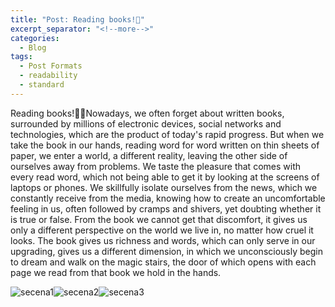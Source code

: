 ```yaml
---
title: "Post: Reading books!📖"
excerpt_separator: "<!--more-->"
categories:
  - Blog
tags:
  - Post Formats
  - readability
  - standard
---
```


Reading books!📖📕Nowadays, we often forget about written books, surrounded by millions of electronic devices, social networks and technologies, which are the product of today's rapid progress. But when we take the book in our hands, reading word for word written on thin sheets of paper, we enter a world, a different reality, leaving the other side of ourselves away from problems. We taste the pleasure that comes with every read word, which not being able to get it by looking at the screens of laptops or phones. We skillfully isolate ourselves from the news, which we constantly receive from the media, knowing how to create an uncomfortable feeling in us, often followed by cramps and shivers, yet doubting whether it is true or false. From the book we cannot get that discomfort, it gives us only a different perspective on the world we live in, no matter how cruel it looks. The book gives us richness and words, which can only serve in our upgrading, gives us a different dimension, in which we unconsciously begin to dream and walk on the magic stairs, the door of which opens with each page we read from that book we hold in the hands.


![secena1](https://user-images.githubusercontent.com/61246403/123481299-d31bea00-d603-11eb-955f-0140a231ffe9.jpg)![secena2](https://user-images.githubusercontent.com/61246403/123481312-d7480780-d603-11eb-8144-bdd79f6b66ef.jpg)![secena3](https://user-images.githubusercontent.com/61246403/123481325-dadb8e80-d603-11eb-8d88-277d3af6999d.jpg)




